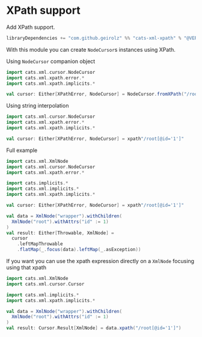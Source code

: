 # XPath support

Add XPath support.

```sbt
libraryDependencies += "com.github.geirolz" %% "cats-xml-xpath" % "@VERSION@"
```

With this module you can create `NodeCursor`s instances using XPath.

Using `NodeCursor` companion object
```scala mdoc:nest
import cats.xml.cursor.NodeCursor
import cats.xml.xpath.error.*
import cats.xml.xpath.implicits.*

val cursor: Either[XPathError, NodeCursor] = NodeCursor.fromXPath("/root[@id='1']")
```

Using string interpolation
```scala mdoc:nest
import cats.xml.cursor.NodeCursor
import cats.xml.xpath.error.*
import cats.xml.xpath.implicits.*

val cursor: Either[XPathError, NodeCursor] = xpath"/root[@id='1']"
```


Full example

```scala mdoc:reset
import cats.xml.XmlNode
import cats.xml.cursor.NodeCursor
import cats.xml.xpath.error.*

import cats.implicits.*
import cats.xml.implicits.*
import cats.xml.xpath.implicits.*

val cursor: Either[XPathError, NodeCursor] = xpath"/root[@id='1']"

val data = XmlNode("wrapper").withChildren(
  XmlNode("root").withAttrs("id" := 1)
)
val result: Either[Throwable, XmlNode] =
  cursor
    .leftMapThrowable
    .flatMap(_.focus(data).leftMap(_.asException))
```

If you want you can use the xpath expression directly on a `XmlNode` focusing using that xpath

```scala mdoc:reset
import cats.xml.XmlNode
import cats.xml.cursor.Cursor

import cats.xml.implicits.*
import cats.xml.xpath.implicits.*

val data = XmlNode("wrapper").withChildren(
  XmlNode("root").withAttrs("id" := 1)
)
val result: Cursor.Result[XmlNode] = data.xpath("/root[@id='1']")
```